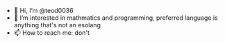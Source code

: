 - 👋 Hi, I’m @teod0036
- 👀 I’m interested in mathmatics and programming, preferred language is anything that's not an esolang
- 📫 How to reach me: don't

<!---
teod0036/teod0036 is a ✨ special ✨ repository because its `README.md` (this file) appears on your GitHub profile.
You can click the Preview link to take a look at your changes.
--->
